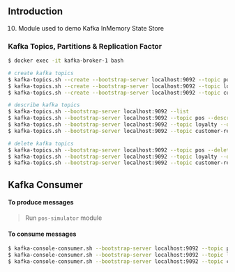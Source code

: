 ## Introduction
10. Module used to demo Kafka InMemory State Store

### Kafka Topics, Partitions & Replication Factor

```bash
$ docker exec -it kafka-broker-1 bash

# create kafka topics
$ kafka-topics.sh --create --bootstrap-server localhost:9092 --topic pos --partitions 5 --replication-factor 3 --config segment.bytes=1000000
$ kafka-topics.sh --create --bootstrap-server localhost:9092 --topic loyalty --partitions 5 --replication-factor 3 --config segment.bytes=1000000
$ kafka-topics.sh --create --bootstrap-server localhost:9092 --topic customer-rewards --partitions 5 --replication-factor 3 --config segment.bytes=1000000

# describe kafka topics
$ kafka-topics.sh --bootstrap-server localhost:9092 --list
$ kafka-topics.sh --bootstrap-server localhost:9092 --topic pos --describe
$ kafka-topics.sh --bootstrap-server localhost:9092 --topic loyalty --describe
$ kafka-topics.sh --bootstrap-server localhost:9092 --topic customer-rewards --describe

# delete kafka topics
$ kafka-topics.sh --bootstrap-server localhost:9092 --topic pos --delete
$ kafka-topics.sh --bootstrap-server localhost:9092 --topic loyalty --delete
$ kafka-topics.sh --bootstrap-server localhost:9092 --topic customer-rewards --delete
```

## Kafka Consumer

#### To produce messages
> Run `pos-simulator` module

#### To consume messages
```bash
$ kafka-console-consumer.sh --bootstrap-server localhost:9092 --topic pos
$ kafka-console-consumer.sh --bootstrap-server localhost:9092 --topic loyalty
$ kafka-console-consumer.sh --bootstrap-server localhost:9092 --topic customer-rewards
```